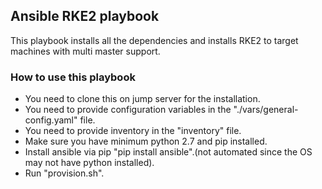 ## Ansible RKE2 playbook

This playbook installs all the dependencies and installs RKE2 to target machines with multi master support. 

### How to use this playbook

- You need to clone this on jump server for the installation. 
- You need to provide configuration variables in the "./vars/general-config.yaml" file.
- You need to provide inventory in the  "inventory" file.
- Make sure you have minimum python 2.7 and pip installed.
- Install ansible via pip "pip install ansible".(not automated since the OS may not have python installed).
- Run "provision.sh".
